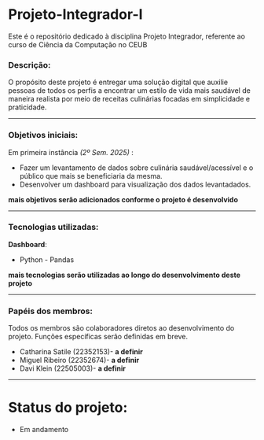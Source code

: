 # Projeto-Integrador-I
 Este é o repositório dedicado à disciplina Projeto Integrador, referente ao curso de Ciência da Computação no CEUB


### Descrição:
 O propósito deste projeto é entregar uma solução digital que auxilie pessoas de todos os perfis a encontrar um estilo de vida mais saudável de maneira realista por meio de receitas culinárias focadas em simplicidade e praticidade. 

---

### Objetivos iniciais:
 Em primeira instância *(2º Sem. 2025)* :
 + Fazer um levantamento de dados sobre culinária saudável/acessível e o público que mais se beneficiaria da mesma.
 + Desenvolver um dashboard para visualização dos dados levantadados.

 **mais objetivos serão adicionados conforme o projeto é desenvolvido**

---

### Tecnologias utilizadas:
 **Dashboard**:
 + Python - Pandas

**mais tecnologias serão utilizadas ao longo do desenvolvimento deste projeto**

---

### Papéis dos membros:
 Todos os membros são colaboradores diretos ao desenvolvimento do projeto. Funções específicas serão definidas em breve.

+ Catharina Satile (22352153)- **a definir**
+ Miguel Ribeiro (22352674)- **a definir**
+ Davi Klein (22505003)- **a definir** 

---

# Status do projeto:
+ Em andamento
